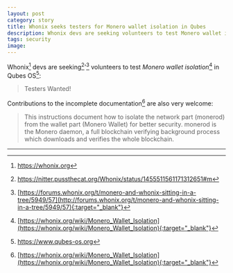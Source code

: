 ```yaml
---
layout: post
category: story
title: Whonix seeks testers for Monero wallet isolation in Qubes 
description: Whonix devs are seeking volunteers to test Monero wallet isolation in Qubes OS.
tags: security
image: 
---
```


Whonix[^1] devs are seeking[^2]'[^3] volunteers to test *Monero wallet isolation*[^4] in Qubes OS[^5]:

> Testers Wanted!

Contributions to the incomplete documentation[^4] are also very welcome:

> This instructions document how to isolate the network part (monerod) from the wallet part (Monero Wallet) for better security. monerod is the Monero daemon, a full blockchain verifying background process which downloads and verifies the whole blockchain.

---

[^1]: https://whonix.org
[^2]: https://nitter.pussthecat.org/Whonix/status/1455511561171312651#m
[^3]: [https://forums.whonix.org/t/monero-and-whonix-sitting-in-a-tree/5949/57](http://forums.whonix.org/t/monero-and-whonix-sitting-in-a-tree/5949/57){:target="_blank"}
[^4]: [https://whonix.org/wiki/Monero_Wallet_Isolation](https://whonix.org/wiki/Monero_Wallet_Isolation){:target="_blank"}
[^5]: https://www.qubes-os.org
